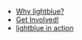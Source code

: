 * [Why lightblue?](wiki/why_lightblue.md)
* [Get Involved!](wiki/get_involved.md)
* [lightblue in action](wiki/lightblue_in_action.md)
